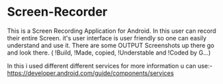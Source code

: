 # Screen-Recorder

This is a Screen Recording Application for Android. In this user can record their entire Screen.
it's user interface is user friendly so one can easily understand and use it.
There are some OUTPUT Screenshots up there go and look there.
( !Build, !Made, copied, !Understable and !Coded by G...)


In this i used different different services for more information u can use:- https://developer.android.com/guide/components/services 







